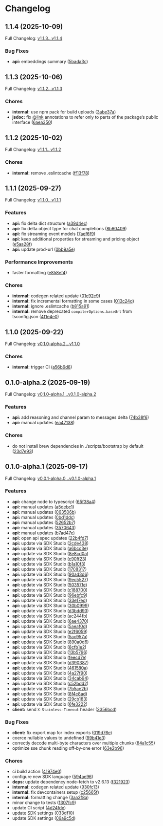# Changelog

## 1.1.4 (2025-10-09)

Full Changelog: [v1.1.3...v1.1.4](https://github.com/sambanova/sambanova-typescript/compare/v1.1.3...v1.1.4)

### Bug Fixes

* **api:** embeddings summary ([5bada3c](https://github.com/sambanova/sambanova-typescript/commit/5bada3c711e4250b054417e67877d62aedb36412))

## 1.1.3 (2025-10-06)

Full Changelog: [v1.1.2...v1.1.3](https://github.com/sambanova/sambanova-typescript/compare/v1.1.2...v1.1.3)

### Chores

* **internal:** use npm pack for build uploads ([3abe37a](https://github.com/sambanova/sambanova-typescript/commit/3abe37a57ffcbd2499661770b6e485c032f218de))
* **jsdoc:** fix [@link](https://github.com/link) annotations to refer only to parts of the package‘s public interface ([6aea350](https://github.com/sambanova/sambanova-typescript/commit/6aea3504f92483caed38f1dfbc50cf83c25784c0))

## 1.1.2 (2025-10-02)

Full Changelog: [v1.1.1...v1.1.2](https://github.com/sambanova/sambanova-typescript/compare/v1.1.1...v1.1.2)

### Chores

* **internal:** remove .eslintcache ([ff13f78](https://github.com/sambanova/sambanova-typescript/commit/ff13f78891917f1df1089d35bc5f706166d74583))

## 1.1.1 (2025-09-27)

Full Changelog: [v1.1.0...v1.1.1](https://github.com/sambanova/sambanova-typescript/compare/v1.1.0...v1.1.1)

### Features

* **api:** fix delta dict structure ([a39d4ec](https://github.com/sambanova/sambanova-typescript/commit/a39d4ec9360b700b0a4904cb67b3b724380e189f))
* **api:** fix delta object type for chat completions ([8b60409](https://github.com/sambanova/sambanova-typescript/commit/8b604096a9ef9c8bf4dab5504424c10a665d7f88))
* **api:** fix streaming event models ([7aef6f9](https://github.com/sambanova/sambanova-typescript/commit/7aef6f926b0ed463a7552bb6da6ca37177c2965e))
* **api:** keep additional properties for streaming and pricing object ([e5aa28f](https://github.com/sambanova/sambanova-typescript/commit/e5aa28fb6be7ffced0925d2c95179dc2b7ef6b48))
* **api:** update prod-url ([0bb9a5e](https://github.com/sambanova/sambanova-typescript/commit/0bb9a5e0fb4c4f92ace61d84e99cfbfb3a2ff8f8))


### Performance Improvements

* faster formatting ([e858ef4](https://github.com/sambanova/sambanova-typescript/commit/e858ef48c1eda6f928f6306a57cc0e2913d07e12))


### Chores

* **internal:** codegen related update ([01c92c9](https://github.com/sambanova/sambanova-typescript/commit/01c92c976c691f368bedb431d18efec795fe4acc))
* **internal:** fix incremental formatting in some cases ([013c24d](https://github.com/sambanova/sambanova-typescript/commit/013c24da0bea091eb1ff8045c56a590e39ee8067))
* **internal:** ignore .eslintcache ([b815a91](https://github.com/sambanova/sambanova-typescript/commit/b815a9108e49c259f8ba26cc2f860353f25e9001))
* **internal:** remove deprecated `compilerOptions.baseUrl` from tsconfig.json ([4f1e4e0](https://github.com/sambanova/sambanova-typescript/commit/4f1e4e0df77817161202d4bfc6e918cb8846ea6d))

## 1.1.0 (2025-09-22)

Full Changelog: [v0.1.0-alpha.2...v1.1.0](https://github.com/sambanova/sambanova-typescript/compare/v0.1.0-alpha.2...v1.1.0)

### Chores

* **internal:** trigger CI ([a56b6d8](https://github.com/sambanova/sambanova-typescript/commit/a56b6d80c336553c50b7dbde0365e24c11e84340))

## 0.1.0-alpha.2 (2025-09-19)

Full Changelog: [v0.1.0-alpha.1...v0.1.0-alpha.2](https://github.com/sambanova/sambanova-typescript/compare/v0.1.0-alpha.1...v0.1.0-alpha.2)

### Features

* **api:** add reasoning and channel param to messages delta ([74b38f6](https://github.com/sambanova/sambanova-typescript/commit/74b38f6450f82d75763ac519e31c80394a8302ca))
* **api:** manual updates ([ea47138](https://github.com/sambanova/sambanova-typescript/commit/ea47138d1e2f721eade16f26bd2ca883451368c5))


### Chores

* do not install brew dependencies in ./scripts/bootstrap by default ([23d7e93](https://github.com/sambanova/sambanova-typescript/commit/23d7e930073e91cc27e590d78ca7c0fb587f609f))

## 0.1.0-alpha.1 (2025-09-17)

Full Changelog: [v0.0.1-alpha.0...v0.1.0-alpha.1](https://github.com/sambanova/sambanova-typescript/compare/v0.0.1-alpha.0...v0.1.0-alpha.1)

### Features

* **api:** change node to typescript ([65f38a4](https://github.com/sambanova/sambanova-typescript/commit/65f38a498edc96afc7f062543ffe80718402e772))
* **api:** manual updates ([a5debc1](https://github.com/sambanova/sambanova-typescript/commit/a5debc1036051eba0ad1e763656fb460a2c24f3e))
* **api:** manual updates ([063506b](https://github.com/sambanova/sambanova-typescript/commit/063506b492278c82cb6260dba55d7dd1feda5526))
* **api:** manual updates ([0bd1ddc](https://github.com/sambanova/sambanova-typescript/commit/0bd1ddca00ccfee73261165a21afcfd9488a8a77))
* **api:** manual updates ([52652b7](https://github.com/sambanova/sambanova-typescript/commit/52652b7df69b07a592f22fcb46b2c3e88a56d48e))
* **api:** manual updates ([3570643](https://github.com/sambanova/sambanova-typescript/commit/3570643f7dec77deb2665b4b074ca9ba54038cfd))
* **api:** manual updates ([b7ad47e](https://github.com/sambanova/sambanova-typescript/commit/b7ad47e3135bf166e43f4276329a6623998d8714))
* **api:** open api spec updates ([22b4fd7](https://github.com/sambanova/sambanova-typescript/commit/22b4fd76e58606e04b23b8291fe01b933aec566c))
* **api:** update via SDK Studio ([2cde438](https://github.com/sambanova/sambanova-typescript/commit/2cde438d65cce85e597096483c11ae89c9d04760))
* **api:** update via SDK Studio ([a6bcc3e](https://github.com/sambanova/sambanova-typescript/commit/a6bcc3e9999781469cfc1f292c259814ad85776a))
* **api:** update via SDK Studio ([8e8cd0a](https://github.com/sambanova/sambanova-typescript/commit/8e8cd0a9dfdd4a8f28d81848364bd394843882f3))
* **api:** update via SDK Studio ([c90ff23](https://github.com/sambanova/sambanova-typescript/commit/c90ff23203c22050ddaea3e4d1f5f943f553371c))
* **api:** update via SDK Studio ([b1a10f3](https://github.com/sambanova/sambanova-typescript/commit/b1a10f346696e2566a453707e1fc846394c984d2))
* **api:** update via SDK Studio ([1708317](https://github.com/sambanova/sambanova-typescript/commit/1708317ca1b79856f892d1c122d7757a7ae918d5))
* **api:** update via SDK Studio ([90ad3d6](https://github.com/sambanova/sambanova-typescript/commit/90ad3d6e4c3029cc51aa35c6509965bfada1e928))
* **api:** update via SDK Studio ([9ec5527](https://github.com/sambanova/sambanova-typescript/commit/9ec5527e95628e801444e3ed7aca592ed7dc43ed))
* **api:** update via SDK Studio ([50357fe](https://github.com/sambanova/sambanova-typescript/commit/50357fe27766dbed42ef5d04cdf1c24976c96143))
* **api:** update via SDK Studio ([c188700](https://github.com/sambanova/sambanova-typescript/commit/c188700119763895ef7f26d517aee9e566f744f6))
* **api:** update via SDK Studio ([96ebfc9](https://github.com/sambanova/sambanova-typescript/commit/96ebfc987a5b720ed7ef884b55a0611df43b7257))
* **api:** update via SDK Studio ([33e17ed](https://github.com/sambanova/sambanova-typescript/commit/33e17ed538e957660c7f3f25f1277b8908ffaa29))
* **api:** update via SDK Studio ([30b0999](https://github.com/sambanova/sambanova-typescript/commit/30b0999020fb69bcc8600a90e190bf9545ca9048))
* **api:** update via SDK Studio ([d3bdd93](https://github.com/sambanova/sambanova-typescript/commit/d3bdd935d2bef835e1c4099b3522ef8ce8f08cfe))
* **api:** update via SDK Studio ([ac244fb](https://github.com/sambanova/sambanova-typescript/commit/ac244fb839d7d221c616f679869fbfd668cab50c))
* **api:** update via SDK Studio ([6ae4370](https://github.com/sambanova/sambanova-typescript/commit/6ae43702b5a7f608f63cab514621cea02da4f549))
* **api:** update via SDK Studio ([5aeaf0d](https://github.com/sambanova/sambanova-typescript/commit/5aeaf0d1ae3b4001145cb283af964054eb6ecd85))
* **api:** update via SDK Studio ([e2f6059](https://github.com/sambanova/sambanova-typescript/commit/e2f60596a1d9131406d801facb72b485e914ae21))
* **api:** update via SDK Studio ([5ac957a](https://github.com/sambanova/sambanova-typescript/commit/5ac957aa59418563dbc292ebba7b84ed07c0cff3))
* **api:** update via SDK Studio ([890a0d6](https://github.com/sambanova/sambanova-typescript/commit/890a0d6cbdfc982e200c66d117a05f679d3f739f))
* **api:** update via SDK Studio ([8cfb1e2](https://github.com/sambanova/sambanova-typescript/commit/8cfb1e218e710bc5328f63534eba56055e7d5fac))
* **api:** update via SDK Studio ([13b5796](https://github.com/sambanova/sambanova-typescript/commit/13b5796d375fc5c8d9ae4eb57a335a701be18c2d))
* **api:** update via SDK Studio ([feecd7e](https://github.com/sambanova/sambanova-typescript/commit/feecd7e5403dab2e49e37a76c417fbd2a5861a61))
* **api:** update via SDK Studio ([d390387](https://github.com/sambanova/sambanova-typescript/commit/d390387c03a007d4416e6e3bdeda40acb6e63d1a))
* **api:** update via SDK Studio ([461580a](https://github.com/sambanova/sambanova-typescript/commit/461580a6c8dfac021ebc29e3eb1e80cc7f6c9dad))
* **api:** update via SDK Studio ([4a27f90](https://github.com/sambanova/sambanova-typescript/commit/4a27f9093919f0481487ba2f9dd988cab5fde960))
* **api:** update via SDK Studio ([34cab94](https://github.com/sambanova/sambanova-typescript/commit/34cab94b01211d6649e6dd38bc39931bff86ba75))
* **api:** update via SDK Studio ([c52bdd2](https://github.com/sambanova/sambanova-typescript/commit/c52bdd2f755e1b5d481b1f87f315a7308101073e))
* **api:** update via SDK Studio ([7b5ae2b](https://github.com/sambanova/sambanova-typescript/commit/7b5ae2b30bc04a9f7ef24d2a0edbb56cba8ba255))
* **api:** update via SDK Studio ([8f4c8ad](https://github.com/sambanova/sambanova-typescript/commit/8f4c8adbc86905acf198ed1bc1987ea923d05f27))
* **api:** update via SDK Studio ([29cb183](https://github.com/sambanova/sambanova-typescript/commit/29cb183b3363b39d3328244774b5d88f8c8b9d6f))
* **api:** update via SDK Studio ([6fe3222](https://github.com/sambanova/sambanova-typescript/commit/6fe3222cc8f5125091e09b68ea20044203c9bc5d))
* **client:** send `X-Stainless-Timeout` header ([3356bcd](https://github.com/sambanova/sambanova-typescript/commit/3356bcda4a8b48b93a9c270cb3d55d2a6de3352c))


### Bug Fixes

* **client:** fix export map for index exports ([019d76e](https://github.com/sambanova/sambanova-typescript/commit/019d76ed72babae670ee7e16b41e4446850533ca))
* coerce nullable values to undefined ([99b41e3](https://github.com/sambanova/sambanova-typescript/commit/99b41e37f84fbaca88406c2b25f02b00ecff4aaf))
* correctly decode multi-byte characters over multiple chunks ([84a1c55](https://github.com/sambanova/sambanova-typescript/commit/84a1c55a4c7b9b4f00f5d50b8fee01e4661ee9e6))
* optimize sse chunk reading off-by-one error ([63e2b96](https://github.com/sambanova/sambanova-typescript/commit/63e2b96eea89770ea708c3f15926ef5321daae28))


### Chores

* ci build action ([41974e0](https://github.com/sambanova/sambanova-typescript/commit/41974e08c27dcc8b044a948116c4463e400098c3))
* configure new SDK language ([594ae96](https://github.com/sambanova/sambanova-typescript/commit/594ae96165712a4324c1b07e9c864d1787a7eb3b))
* **deps:** update dependency node-fetch to v2.6.13 ([f321923](https://github.com/sambanova/sambanova-typescript/commit/f321923061fa48292c5eb312799809bcbdfe1499))
* **internal:** codegen related update ([930fc13](https://github.com/sambanova/sambanova-typescript/commit/930fc1348b82152b9180b43809bc61e3e5cef49e))
* **internal:** fix devcontainers setup ([c25665f](https://github.com/sambanova/sambanova-typescript/commit/c25665fe98f491ed51c8f643a471e349fbfa9417))
* **internal:** formatting change ([3aa3f8a](https://github.com/sambanova/sambanova-typescript/commit/3aa3f8aafe1fd1a6b808d07a43f7a7d8859f2d4d))
* minor change to tests ([1307fc9](https://github.com/sambanova/sambanova-typescript/commit/1307fc9e8106ed92d7dd595df767b2bd16649fcd))
* update CI script ([4d24fde](https://github.com/sambanova/sambanova-typescript/commit/4d24fde15f651431dc8fc599acbf16289d8d99f6))
* update SDK settings ([033df10](https://github.com/sambanova/sambanova-typescript/commit/033df100a3e3f0a90e0dbf8d3648937f21275fe9))
* update SDK settings ([06a9c5d](https://github.com/sambanova/sambanova-typescript/commit/06a9c5d2c58d1bf44327e003e11d84f79acd1264))

